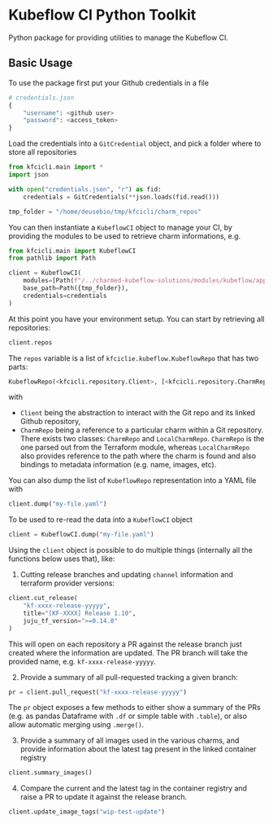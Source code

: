 # Kubeflow CI Python Toolkit

Python package for providing utilities to manage the Kubeflow CI. 

## Basic Usage

To use the package first put your Github credentials in a file

```python
# credentials.json
{
    "username": <github user>
    "password": <access_token>
}
```

Load the credentials into a `GitCredential` object, and pick a folder where to store all repositories

```python
from kfcicli.main import *
import json

with open("credentials.json", "r") as fid:
    credentials = GitCredentials(**json.loads(fid.read()))

tmp_folder = "/home/deusebio/tmp/kfcicli/charm_repos"
```

You can then instantiate a `KubeflowCI` object to manage your CI, by providing the modules to be used to retrieve charm informations, e.g. 

```python
from kfcicli.main import KubeflowCI
from pathlib import Path

client = KubeflowCI(
    modules=[Path(f"/../charmed-kubeflow-solutions/modules/kubeflow/applications.tf")],
    base_path=Path({tmp_folder}),
    credentials=credentials
)
```

At this point you have your environment setup. You can start by retrieving all repositories:

```python
client.repos
```

The `repos` variable is a list of `kfciclie.kubeflow.KubeflowRepo` that has two parts:

```python
KubeflowRepo(<kfcicli.repository.Client>, [<kfcicli.repository.CharmRepo>]
```

with 
* `Client` being the abstraction to interact with the Git repo and its linked Github repository, 
* `CharmRepo` being a reference to a particular charm within a Git repository. There exists two classes: `CharmRepo` and `LocalCharmRepo`. `CharmRepo` is the one parsed out from the Terraform module, whereas `LocalCharmRepo` also provides reference to the path where the charm is found and also bindings to metadata information (e.g. name, images, etc).

You can also dump the list of `KubeflowRepo` representation into a YAML file with 

```python
client.dump("my-file.yaml")
```

To be used to re-read the data into a `KubeflowCI` object

```python
client = KubeflowCI.dump("my-file.yaml")
```

Using the `client` object is possible to do multiple things (internally all the functions below uses that), like:

1. Cutting release branches and updating `channel` information and terraform provider versions:
```python
client.cut_release(
    "kf-xxxx-release-yyyyy",
    title="[KF-XXXX] Release 1.10",
    juju_tf_version=">=0.14.0"
)
```
This will open on each repository a PR against the release branch just created where the information are updated. The PR branch will take the provided name, e.g. `kf-xxxx-release-yyyyy`.

2. Provide a summary of all pull-requested tracking a given branch:
```python
pr = client.pull_request("kf-xxxx-release-yyyyy")
```

The `pr` object exposes a few methods to either show a summary of the PRs (e.g. as pandas Dataframe with `.df` or simple table with `.table`), or also 
allow automatic merging using `.merge()`.

3. Provide a summary of all images used in the various charms, and provide information about the latest tag present in the linked container registry
```python
client.summary_images()
```

4. Compare the current and the latest tag in the container registry and raise a PR to update it against the release branch. 
```python
client.update_image_tags("wip-test-update")
```